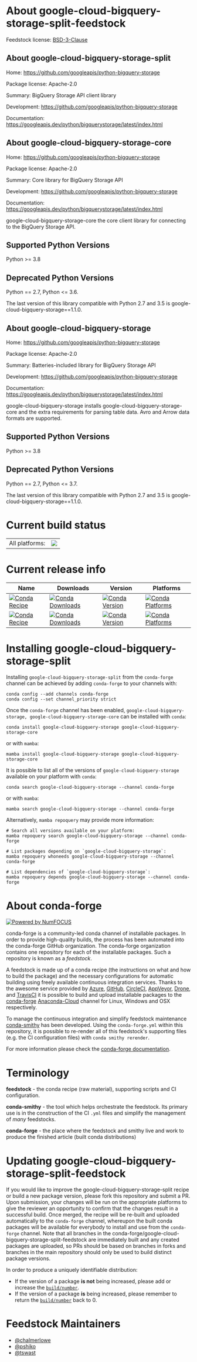 About google-cloud-bigquery-storage-split-feedstock
===================================================

Feedstock license: [BSD-3-Clause](https://github.com/conda-forge/google-cloud-bigquery-storage-feedstock/blob/main/LICENSE.txt)


About google-cloud-bigquery-storage-split
-----------------------------------------

Home: https://github.com/googleapis/python-bigquery-storage

Package license: Apache-2.0

Summary: BigQuery Storage API client library

Development: https://github.com/googleapis/python-bigquery-storage

Documentation: https://googleapis.dev/python/bigquerystorage/latest/index.html

About google-cloud-bigquery-storage-core
----------------------------------------

Home: https://github.com/googleapis/python-bigquery-storage

Package license: Apache-2.0

Summary: Core library for BigQuery Storage API

Development: https://github.com/googleapis/python-bigquery-storage

Documentation: https://googleapis.dev/python/bigquerystorage/latest/index.html

google-cloud-bigquery-storage-core the core client library for connecting to the
BigQuery Storage API.

Supported Python Versions
-------------------------
Python >= 3.8

Deprecated Python Versions
--------------------------
Python == 2.7, Python <= 3.6.

The last version of this library compatible with Python 2.7
and 3.5 is google-cloud-bigquery-storage==1.1.0.


About google-cloud-bigquery-storage
-----------------------------------

Home: https://github.com/googleapis/python-bigquery-storage

Package license: Apache-2.0

Summary: Batteries-included library for BigQuery Storage API

Development: https://github.com/googleapis/python-bigquery-storage

Documentation: https://googleapis.dev/python/bigquerystorage/latest/index.html

google-cloud-bigquery-storage installs google-cloud-bigquery-storage-core and the extra requirements for
parsing table data. Avro and Arrow data formats are supported.

Supported Python Versions
-------------------------
Python >= 3.8

Deprecated Python Versions
--------------------------
Python == 2.7, Python <= 3.7.

The last version of this library compatible with Python 2.7
and 3.5 is google-cloud-bigquery-storage==1.1.0.


Current build status
====================


<table><tr><td>All platforms:</td>
    <td>
      <a href="https://dev.azure.com/conda-forge/feedstock-builds/_build/latest?definitionId=6331&branchName=main">
        <img src="https://dev.azure.com/conda-forge/feedstock-builds/_apis/build/status/google-cloud-bigquery-storage-feedstock?branchName=main">
      </a>
    </td>
  </tr>
</table>

Current release info
====================

| Name | Downloads | Version | Platforms |
| --- | --- | --- | --- |
| [![Conda Recipe](https://img.shields.io/badge/recipe-google--cloud--bigquery--storage-green.svg)](https://anaconda.org/conda-forge/google-cloud-bigquery-storage) | [![Conda Downloads](https://img.shields.io/conda/dn/conda-forge/google-cloud-bigquery-storage.svg)](https://anaconda.org/conda-forge/google-cloud-bigquery-storage) | [![Conda Version](https://img.shields.io/conda/vn/conda-forge/google-cloud-bigquery-storage.svg)](https://anaconda.org/conda-forge/google-cloud-bigquery-storage) | [![Conda Platforms](https://img.shields.io/conda/pn/conda-forge/google-cloud-bigquery-storage.svg)](https://anaconda.org/conda-forge/google-cloud-bigquery-storage) |
| [![Conda Recipe](https://img.shields.io/badge/recipe-google--cloud--bigquery--storage--core-green.svg)](https://anaconda.org/conda-forge/google-cloud-bigquery-storage-core) | [![Conda Downloads](https://img.shields.io/conda/dn/conda-forge/google-cloud-bigquery-storage-core.svg)](https://anaconda.org/conda-forge/google-cloud-bigquery-storage-core) | [![Conda Version](https://img.shields.io/conda/vn/conda-forge/google-cloud-bigquery-storage-core.svg)](https://anaconda.org/conda-forge/google-cloud-bigquery-storage-core) | [![Conda Platforms](https://img.shields.io/conda/pn/conda-forge/google-cloud-bigquery-storage-core.svg)](https://anaconda.org/conda-forge/google-cloud-bigquery-storage-core) |

Installing google-cloud-bigquery-storage-split
==============================================

Installing `google-cloud-bigquery-storage-split` from the `conda-forge` channel can be achieved by adding `conda-forge` to your channels with:

```
conda config --add channels conda-forge
conda config --set channel_priority strict
```

Once the `conda-forge` channel has been enabled, `google-cloud-bigquery-storage, google-cloud-bigquery-storage-core` can be installed with `conda`:

```
conda install google-cloud-bigquery-storage google-cloud-bigquery-storage-core
```

or with `mamba`:

```
mamba install google-cloud-bigquery-storage google-cloud-bigquery-storage-core
```

It is possible to list all of the versions of `google-cloud-bigquery-storage` available on your platform with `conda`:

```
conda search google-cloud-bigquery-storage --channel conda-forge
```

or with `mamba`:

```
mamba search google-cloud-bigquery-storage --channel conda-forge
```

Alternatively, `mamba repoquery` may provide more information:

```
# Search all versions available on your platform:
mamba repoquery search google-cloud-bigquery-storage --channel conda-forge

# List packages depending on `google-cloud-bigquery-storage`:
mamba repoquery whoneeds google-cloud-bigquery-storage --channel conda-forge

# List dependencies of `google-cloud-bigquery-storage`:
mamba repoquery depends google-cloud-bigquery-storage --channel conda-forge
```


About conda-forge
=================

[![Powered by
NumFOCUS](https://img.shields.io/badge/powered%20by-NumFOCUS-orange.svg?style=flat&colorA=E1523D&colorB=007D8A)](https://numfocus.org)

conda-forge is a community-led conda channel of installable packages.
In order to provide high-quality builds, the process has been automated into the
conda-forge GitHub organization. The conda-forge organization contains one repository
for each of the installable packages. Such a repository is known as a *feedstock*.

A feedstock is made up of a conda recipe (the instructions on what and how to build
the package) and the necessary configurations for automatic building using freely
available continuous integration services. Thanks to the awesome service provided by
[Azure](https://azure.microsoft.com/en-us/services/devops/), [GitHub](https://github.com/),
[CircleCI](https://circleci.com/), [AppVeyor](https://www.appveyor.com/),
[Drone](https://cloud.drone.io/welcome), and [TravisCI](https://travis-ci.com/)
it is possible to build and upload installable packages to the
[conda-forge](https://anaconda.org/conda-forge) [Anaconda-Cloud](https://anaconda.org/)
channel for Linux, Windows and OSX respectively.

To manage the continuous integration and simplify feedstock maintenance
[conda-smithy](https://github.com/conda-forge/conda-smithy) has been developed.
Using the ``conda-forge.yml`` within this repository, it is possible to re-render all of
this feedstock's supporting files (e.g. the CI configuration files) with ``conda smithy rerender``.

For more information please check the [conda-forge documentation](https://conda-forge.org/docs/).

Terminology
===========

**feedstock** - the conda recipe (raw material), supporting scripts and CI configuration.

**conda-smithy** - the tool which helps orchestrate the feedstock.
                   Its primary use is in the construction of the CI ``.yml`` files
                   and simplify the management of *many* feedstocks.

**conda-forge** - the place where the feedstock and smithy live and work to
                  produce the finished article (built conda distributions)


Updating google-cloud-bigquery-storage-split-feedstock
======================================================

If you would like to improve the google-cloud-bigquery-storage-split recipe or build a new
package version, please fork this repository and submit a PR. Upon submission,
your changes will be run on the appropriate platforms to give the reviewer an
opportunity to confirm that the changes result in a successful build. Once
merged, the recipe will be re-built and uploaded automatically to the
`conda-forge` channel, whereupon the built conda packages will be available for
everybody to install and use from the `conda-forge` channel.
Note that all branches in the conda-forge/google-cloud-bigquery-storage-split-feedstock are
immediately built and any created packages are uploaded, so PRs should be based
on branches in forks and branches in the main repository should only be used to
build distinct package versions.

In order to produce a uniquely identifiable distribution:
 * If the version of a package **is not** being increased, please add or increase
   the [``build/number``](https://docs.conda.io/projects/conda-build/en/latest/resources/define-metadata.html#build-number-and-string).
 * If the version of a package **is** being increased, please remember to return
   the [``build/number``](https://docs.conda.io/projects/conda-build/en/latest/resources/define-metadata.html#build-number-and-string)
   back to 0.

Feedstock Maintainers
=====================

* [@chalmerlowe](https://github.com/chalmerlowe/)
* [@pshiko](https://github.com/pshiko/)
* [@tswast](https://github.com/tswast/)

